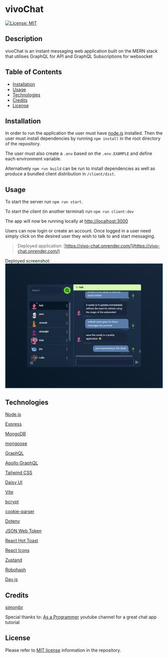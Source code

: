# vivoChat

[![License: MIT](https://shields.io/badge/License-MIT-yellow.svg)](https://opensource.org/licenses/MIT)

## Description

vivoChat is an instant messaging web application built on the MERN stack that utilises GraphQL for API and GraphQL Subscriptions for websocket

## Table of Contents

-   [Installation](#installation)
-   [Usage](#usage)
-	[Technologies](#technologies)
-   [Credits](#credits)
-   [License](#license)

## Installation

In order to run the application the user must have [node.js](https://nodejs.org/en/download/current) installed. Then the user must install dependencies by running `npm install` in the root directory of the repository.

The user must also create a `.env` based on the `.env.EXAMPLE` and define each environment variable.

Alternatively `npm run build` can be run to install dependencies as well as produce a bundled client distribution in `/client/dist`.

## Usage

To start the server run `npm run start`.

To start the client (in another terminal) run `npm run client:dev`

The app will now be running locally at [http://localhost:3000](http://localhost:3000)

Users can now login or create an account. Once logged in a user need simply click on the desired user they wish to talk to and start messaging.

> Deployed application: [https://vivo-chat.onrender.com/](https://vivo-chat.onrender.com/)

Deployed screenshot:
![Deployed screenshot](./assets/images/deployed-screenshot-vivo-chat.png)

## Technologies

[Node.js](https://nodejs.org/en)

[Express](https://expressjs.com/)

[MongoDB](https://www.mongodb.com)

[mongoose](https://mongoosejs.com/)

[GraphQL](https://graphql.org/)

[Apollo GraphQL](https://www.apollographql.com/)

[Tailwind CSS](https://tailwindcss.com/)

[Daisy UI](https://daisyui.com/)

[Vite](https://vitejs.dev/)

[bcrypt](https://www.npmjs.com/package/bcrypt)

[cookie-parser](https://www.npmjs.com/package/cookie-parser)

[Dotenv](https://www.npmjs.com/package/dotenv)

[JSON Web Token](https://www.npmjs.com/package/jsonwebtoken)

[React Hot Toast](https://react-hot-toast.com/)

[React Icons](https://react-icons.github.io/react-icons/)

[Zustand](https://zustand-demo.pmnd.rs/)

[Robohash](https://robohash.org/)

[Day.js](https://day.js.org/)

## Credits

[simonjbr](https://github.com/simonjbr)

Special thanks to:
[As a Programmer](https://www.youtube.com/@asaprogrammer_) youtube channel for a great chat app tutorial

## License

Please refer to [MIT license](./LICENSE) information in the repository.
